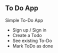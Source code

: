 ## To Do App
Simple To-Do App

- Sign up / Sign in
- Create a Todo
- See existing To-Do
- Mark ToDo as done
 